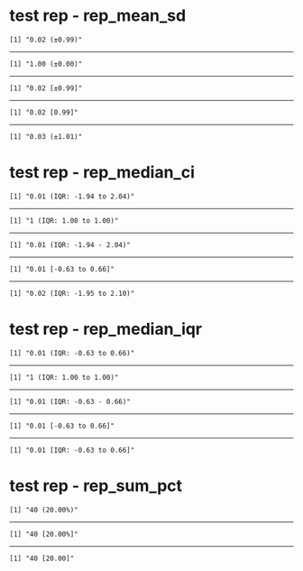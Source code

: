 # test rep - rep_mean_sd

    [1] "0.02 (±0.99)"

---

    [1] "1.00 (±0.00)"

---

    [1] "0.02 [±0.99]"

---

    [1] "0.02 [0.99]"

---

    [1] "0.03 (±1.01)"

# test rep - rep_median_ci

    [1] "0.01 (IQR: -1.94 to 2.04)"

---

    [1] "1 (IQR: 1.00 to 1.00)"

---

    [1] "0.01 (IQR: -1.94 - 2.04)"

---

    [1] "0.01 [-0.63 to 0.66]"

---

    [1] "0.02 (IQR: -1.95 to 2.10)"

# test rep - rep_median_iqr

    [1] "0.01 (IQR: -0.63 to 0.66)"

---

    [1] "1 (IQR: 1.00 to 1.00)"

---

    [1] "0.01 (IQR: -0.63 - 0.66)"

---

    [1] "0.01 [-0.63 to 0.66]"

---

    [1] "0.01 [IQR: -0.63 to 0.66]"

# test rep - rep_sum_pct

    [1] "40 (20.00%)"

---

    [1] "40 [20.00%]"

---

    [1] "40 [20.00]"

